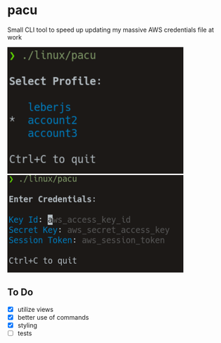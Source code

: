 # pacu
Small CLI tool to speed up updating my massive AWS credentials file at work

<img width="400" src="./assets/choice_view.png" />

<img width="400" src="./assets/credentials_edit_view.png" />

## To Do
- [x] utilize views
- [x] better use of commands
- [x] styling
- [ ] tests
